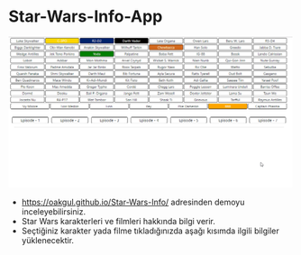 # Star-Wars-Info-App
![](stgif.gif)

* https://oakgul.github.io/Star-Wars-Info/ adresinden demoyu inceleyebilirsiniz.
* Star Wars karakterleri ve filmleri hakkında bilgi verir.
* Seçtiğiniz karakter yada filme tıkladığınızda aşağı kısımda ilgili bilgiler yüklenecektir.
